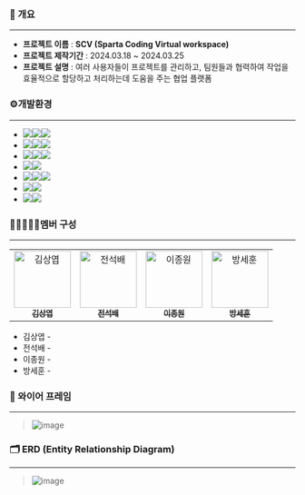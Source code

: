 ### 📄 개요
**********************
* **프로젝트 이름** : **SCV (Sparta Coding Virtual workspace)**
* **프로젝트 제작기간** : 2024.03.18 ~ 2024.03.25
* **프로젝트 설명** : 
여러 사용자들이 프로젝트를 관리하고, 팀원들과 협력하여 작업을 효율적으로 할당하고 처리하는데 도움을 주는 협업 플랫폼<br>

### ⚙개발환경
*********************

- <img src="https://img.shields.io/badge/Framework-%23121011?style=for-the-badge"><img src="https://img.shields.io/badge/springboot-6DB33F?style=for-the-badge&logo=springboot&logoColor=white"><img src="https://img.shields.io/badge/3.18-515151?style=for-the-badge">
- <img src="https://img.shields.io/badge/Build-%23121011?style=for-the-badge"><img src="https://img.shields.io/badge/Gradle-02303A?style=for-the-badge&logo=Gradle&logoColor=white"><img src="https://img.shields.io/badge/8.5-515151?style=for-the-badge">
- <img src="https://img.shields.io/badge/Language-%23121011?style=for-the-badge"><img src="https://img.shields.io/badge/java-%23ED8B00?style=for-the-badge&logo=openjdk&logoColor=white"><img src="https://img.shields.io/badge/17-515151?style=for-the-badge">
- <img src="https://img.shields.io/badge/Project Encoding-%23121011?style=for-the-badge"><img src="https://img.shields.io/badge/UTF 8-EA2328?style=for-the-badge">
- <img src="https://img.shields.io/badge/DataBase-%23121011?style=for-the-badge"><img src="https://img.shields.io/badge/mysql-4479A1?style=for-the-badge&logo=mysql&logoColor=white"><img src="https://img.shields.io/badge/8.3-515151?style=for-the-badge">
- <img src="https://img.shields.io/badge/Passing-%23121011?style=for-the-badge"><img src="https://img.shields.io/badge/JSON-000000?style=for-the-badge&logo=json&logoColor=white"/>
- <img src="https://img.shields.io/badge/Security-%23121011?style=for-the-badge"><img src="https://img.shields.io/badge/springsecurity-6DB33F?style=for-the-badge&logo=springsecurity&logoColor=white"/>

### 👩🏼‍🤝‍👩🏼멤버 구성
**************
<table>
<tbody>
<tr>
<td align="center"><a href="https://github.com/KIM-TABLE-NEXT"><img src="https://avatars.githubusercontent.com/u/54929479?v=4" width="100px;" alt="김상엽"/><br /><sub><b> 김상엽 </b></sub></a><br /></td>
      <td align="center"><a href="https://github.com/SerenityZenDev"><img src="https://avatars.githubusercontent.com/u/74538745?v=4" width="100px;" alt="전석배"/><br /><sub><b> 전석배 </b></sub></a><br /></td>
<td align="center"><a href="https://github.com/zapzookj"><img src="https://avatars.githubusercontent.com/u/154570825?v=4" width="100px;" alt="이종원"/><br /><sub><b> 이종원 </b></sub></a><br /></td>
  <td align="center"><a href="https://github.com/harrisbang2"><img src="https://avatars.githubusercontent.com/u/84154173?v=4" width="100px;" alt="방세훈"/><br /><sub><b> 방세훈 </b></sub></a><br /></td>
    </tr>
  </tbody>
</table>

* 김상엽 - 
* 전석배 -  
* 이종원 -  
* 방세훈 -  

### 📐 와이어 프레임
**************
>![image](https://github.com/KIM-TABLE-NEXT/SCV/assets/54929479/b0c447e3-940d-4e2c-bce2-b2efab348a07)


### 🗂️ ERD (Entity Relationship Diagram)
**************
>![image](https://github.com/KIM-TABLE-NEXT/SCV/assets/54929479/1ab2bf93-e31a-4cd0-91cd-62b947b5fd28)

